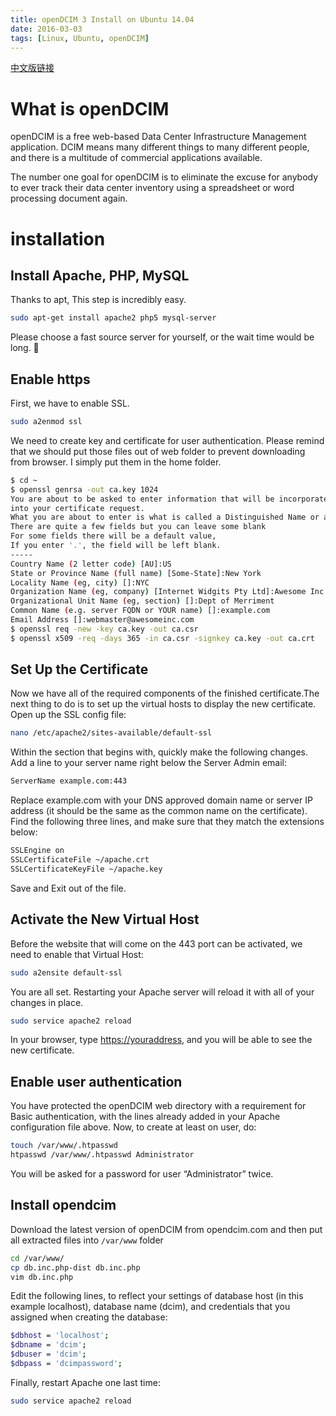```yaml
---
title: openDCIM 3 Install on Ubuntu 14.04
date: 2016-03-03
tags: [Linux, Ubuntu, openDCIM]
---
```


[中文版链接](/networking/opendcim-3-install-on-ubuntu-14.04/)

# What is openDCIM

openDCIM is a free web-based Data Center Infrastructure Management application. DCIM means many different things to many different people, and there is a multitude of commercial applications available.

The number one goal for openDCIM is to eliminate the excuse for anybody to ever track their data center inventory using a spreadsheet or word processing document again.


# installation


## Install Apache, PHP, MySQL

Thanks to apt, This step is incredibly easy.

```bash
sudo apt-get install apache2 php5 mysql-server
```

Please choose a fast source server for yourself, or the wait time would be long. 🙂


## Enable https

First, we have to enable SSL.

```bash
sudo a2enmod ssl
```

We need to create key and certificate for user authentication. Please remind that we should put those files out of web folder to prevent downloading from browser. I simply put them in the home folder.

```bash
$ cd ~
$ openssl genrsa -out ca.key 1024
You are about to be asked to enter information that will be incorporated
into your certificate request.
What you are about to enter is what is called a Distinguished Name or a DN.
There are quite a few fields but you can leave some blank
For some fields there will be a default value,
If you enter '.', the field will be left blank.
-----
Country Name (2 letter code) [AU]:US
State or Province Name (full name) [Some-State]:New York
Locality Name (eg, city) []:NYC
Organization Name (eg, company) [Internet Widgits Pty Ltd]:Awesome Inc
Organizational Unit Name (eg, section) []:Dept of Merriment
Common Name (e.g. server FQDN or YOUR name) []:example.com
Email Address []:webmaster@awesomeinc.com
$ openssl req -new -key ca.key -out ca.csr
$ openssl x509 -req -days 365 -in ca.csr -signkey ca.key -out ca.crt
```


## Set Up the Certificate

Now we have all of the required components of the finished certificate.The next thing to do is to set up the virtual hosts to display the new certificate. Open up the SSL config file:

```bash
nano /etc/apache2/sites-available/default-ssl
```

Within the section that begins with, quickly make the following changes. Add a line to your server name right below the Server Admin email:

```bash
ServerName example.com:443
```

Replace example.com with your DNS approved domain name or server IP address (it should be the same as the common name on the certificate). Find the following three lines, and make sure that they match the extensions below:

```bash
SSLEngine on
SSLCertificateFile ~/apache.crt
SSLCertificateKeyFile ~/apache.key
```

Save and Exit out of the file.


## Activate the New Virtual Host

Before the website that will come on the 443 port can be activated, we need to enable that Virtual Host:

```bash
sudo a2ensite default-ssl
```

You are all set. Restarting your Apache server will reload it with all of your changes in place.

```bash
sudo service apache2 reload
```

In your browser, type [https://youraddress](https://youraddress), and you will be able to see the new certificate.


## Enable user authentication

You have protected the openDCIM web directory with a requirement for Basic authentication, with the lines already added in your Apache configuration file above.
 Now, to create at least on user, do:

```bash
touch /var/www/.htpasswd
htpasswd /var/www/.htpasswd Administrator
```

You will be asked for a password for user “Administrator” twice.


## Install opendcim

Download the latest version of openDCIM from opendcim.com and then put all extracted files into `/var/www` folder

```bash
cd /var/www/
cp db.inc.php-dist db.inc.php
vim db.inc.php
```

Edit the following lines, to reflect your settings of database host (in this example localhost), database name (dcim), and credentials that you assigned when creating the database:

```bash
$dbhost = 'localhost';
$dbname = 'dcim';
$dbuser = 'dcim';
$dbpass = 'dcimpassword';
```

Finally, restart Apache one last time:

```bash
sudo service apache2 reload
```

